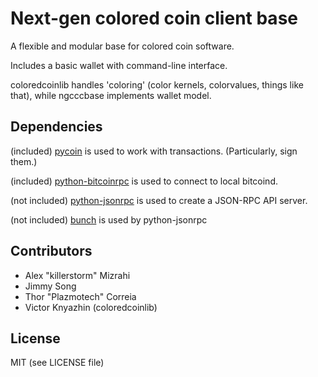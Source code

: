 Next-gen colored coin client base
=========

A flexible and modular base for colored coin software.

Includes a basic wallet with command-line interface.

coloredcoinlib handles 'coloring' (color kernels, colorvalues, things like that), while ngcccbase implements wallet model.

Dependencies
------------

(included) [pycoin](https://github.com/richardkiss/pycoin)  is used to work with transactions. (Particularly, sign them.)

(included) [python-bitcoinrpc](https://github.com/jgarzik/python-bitcoinlib) is used to connect to local bitcoind.

(not included) [python-jsonrpc](https://github.com/gerold-penz/python-jsonrpc) is used to create a JSON-RPC API server.

(not included) [bunch](http://github.com/dsc/bunch) is used by python-jsonrpc

Contributors
------------

 * Alex "killerstorm" Mizrahi
 * Jimmy Song
 * Thor "Plazmotech" Correia
 * Victor Knyazhin (coloredcoinlib)

License
-------

MIT (see LICENSE file)
